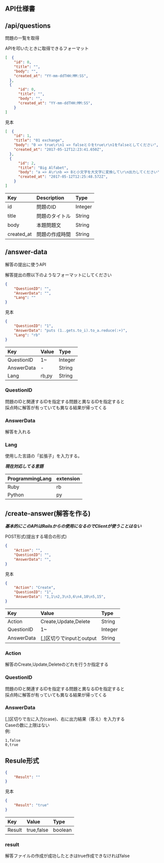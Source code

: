 ## API仕様書

## /api/questions
問題の一覧を取得

APIを叩いたときに取得できるフォーマット

~~~json
[  {
    "id": 0,
    "title": "",
    "body": "",
    "created_at": "YY-mm-ddTHH:MM:SS",
  },
  {
      "id": 0,
      "title": "",
      "body": "",
      "created_at": "YY-mm-ddTHH:MM:SS",
    }
]
~~~

見本

~~~json
[  {
    "id": 1,
    "title": "01 exchange",
    "body": "0 => true\r\n1 => falseと０をtrue\r\n1をfalseとしてください",
    "created_at": "2017-05-12T12:23:41.650Z",
  },
  {
      "id": 2,
      "title": "Big Alfabet",
      "body": "a => A\r\nb => Bと小文字を大文字に変換して\r\n出力してください",
      "created_at": "2017-05-12T12:25:48.572Z",
    }
]
~~~

|Key|Description|Type|
|:--|:--|:--|
|id|問題のID|Integer|
|title|問題のタイトル|String|
|body|本題問題文|String|
|created_at|問題の作成時間|String|

## /answer-data
解答の提出に使うAPI

解答提出の際以下のようなフォーマットにしてください
~~~json
{
    "QuestionID": "",
    "AnswerData": "",
    "Lang": ""
}
~~~

見本

~~~json
{
    "QuestionID": "1",
    "AnswerData": "puts (1..gets.to_i).to_a.reduce(:+)",
    "Lang": "rb"
}
~~~

|Key|Value|Type|
|:--|:--|:--|
|QuestionID|1~|Integer|
|AnswerData|-|String|
|Lang|rb,py|String|

### QuestionID
問題のIDと関連するIDを指定する問題と異なるIDを指定すると  
採点時に解答が有っていても異なる結果が帰ってくる  

### AnswerData
解答を入れる

### Lang
使用した言語の「拡張子」を入力する。  

***現在対応してる言語*** 

|ProgrammingLang|extension|
|:--|:--|
|Ruby|rb|
|Python|py|

## /create-answer(解答を作る)
***基本的にこのAPIはRailsからの使用になるのでClientが使うことはない***

POST形式(提出する場合の形式)

~~~json
{
    "Action": "",
    "QuestionID": "",
    "AnswerData": "",
}
~~~

見本

~~~json
{
    "Action": "Create",
    "QuestionID": "1",
    "AnswerData": "1,1\n2,3\n3,6\n4,10\n5,15",
}
~~~

|Key|Value|Type|
|:--|:--|:--|
|Action|Create,Update,Delete|String|
|QuestionID|1~|Integer|
|AnswerData|[,]区切りでinputとoutput|String|

### Action
解答のCreate,Update,Deleteのどれを行うか指定する

### QuestionID
問題のIDと関連するIDを指定する問題と異なるIDを指定すると  
採点時に解答が有っていても異なる結果が帰ってくる  

### AnswerData
[,]区切りで左に入力(case)、右に出力結果（答え）を入力する  
Caseの数に上限はない  
例:

~~~
1,false
0,true
~~~

## Resule形式

~~~json
{
    "Result": ""
}
~~~

見本

~~~json
{
    "Result": "true"
}
~~~

|Key|Value|Type|
|:--|:--|:--|
|Result|true,false|boolean|

### result 
解答ファイルの作成が成功したときはtrue作成できなければfalse
